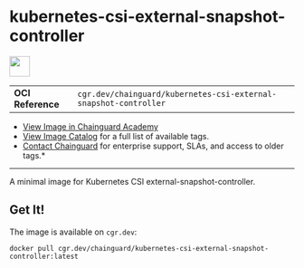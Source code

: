 <!--monopod:start-->
# kubernetes-csi-external-snapshot-controller

<!--url:start-->
<a href="https://github.com/kubernetes-csi/external-snapshotter">
<!--logo:start-->
  <img src="https://storage.googleapis.com/chainguard-academy/logos/kubernetes-csi-external-snapshot-controller/logo.svg" width="36px" height="36px" />
<!--logo:end-->
</a>
<!--url:end-->

| | |
| - | - |
| **OCI Reference** | `cgr.dev/chainguard/kubernetes-csi-external-snapshot-controller` |

* [View Image in Chainguard Academy](https://edu.chainguard.dev/chainguard/chainguard-images/reference/kubernetes-csi-external-snapshot-controller/overview/)
* [View Image Catalog](https://console.enforce.dev/images/catalog) for a full list of available tags.
* [Contact Chainguard](https://www.chainguard.dev/chainguard-images) for enterprise support, SLAs, and access to older tags.*
---
<!--monopod:end-->

<!--overview:start-->
A minimal image for Kubernetes CSI external-snapshot-controller.
<!--overview:end-->

<!--getting:start-->
## Get It!
The image is available on `cgr.dev`:

```
docker pull cgr.dev/chainguard/kubernetes-csi-external-snapshot-controller:latest
```
<!--getting:end-->

<!--body:start-->
<!--body:end-->
